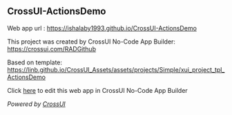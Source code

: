 ## CrossUI-ActionsDemo
Web app url : https://ishalaby1993.github.io/CrossUI-ActionsDemo

This project was created by CrossUI No-Code App Builder: https://crossui.com/RADGithub

Based on template: https://linb.github.io/CrossUI_Assets/assets/projects/Simple/xui_project_tpl_ActionsDemo

Click [here](https://crossui.com/RADGithub/#!from=github&owner=ishalaby1993&repo=CrossUI-ActionsDemo) to edit this web app in CrossUI No-Code App Builder

<i>Powered by [CrossUI](https://crossui.com)</i>
